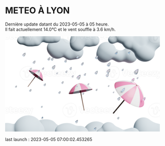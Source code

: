 # METEO À LYON

Dernière update datant du 2023-05-05 à 05 heure.  
Il fait actuellement 14.0°C et le vent souffle à 3.6 km/h.      

![](./.github/rain.png)

last launch : 2023-05-05 07:00:02.453265
